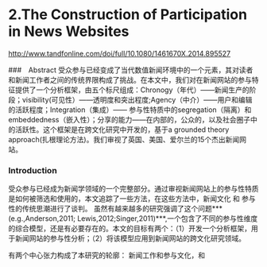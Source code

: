 # 2.The Construction of Participation in News Websites
<http://www.tandfonline.com/doi/full/10.1080/1461670X.2014.895527>

###　Abstract
受众参与已经变成了当代数值新闻环境中的一个元素，其对读者和新闻工作者之间的传统界限构成了挑战。在本文中，我们对在新闻网站的参与特征提供了一个分析框架，由五个标尺组成：Chronogy（年代）——新闻生产的阶段；visibility(可见性）——透明度和突出程度;Agency（中介）——用户和编辑的活跃程度；Integration（集成）—— 参与性特质中的segregation（隔离）和embeddedness（嵌入性）；分享的能力——在内部的，公众的，以及社会圈子中的活跃性。这个框架是在跨文化研究中开发的，基于a grounded theory approach(扎根理论方法)。我们审视了英国、美国、爱尔兰的15个杰出新闻网站。


### Introduction
受众参与已经成为新闻学领域的一个完整部分。通过审视新闻网站上的参与性特质是如何被筛选和使用的，本文追踪了一些方法，在这些方法中，新闻文化 和 参与性的传统思潮进行了谈判。 虽然有越来越多的研究强调了这个问题***(e.g.,Anderson,2011; Lewis,2012;Singer,2011)***,一个包含了不同的参与性维度的综合模型，还是有必要存在的。本文的目标有两个：（1）开发一个分析框架，用于新闻网站的参与性分析；（2）将该模型应用到新闻网站的跨文化研究领域。

有两个中心张力构成了本研究的轮廓： 新闻工作和参与文化，和

